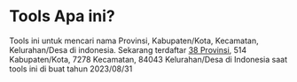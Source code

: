 # Tools Apa ini?
Tools ini untuk mencari nama Provinsi, Kabupaten/Kota, Kecamatan, Kelurahan/Desa di indonesia.
Sekarang terdaftar [38 Provinsi](), 514 Kabupaten/Kota, 7278 Kecamatan, 84043 Kelurahan/Desa di Indonesia saat tools ini di buat tahun 2023/08/31